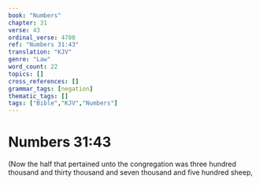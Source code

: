 ```yaml
---
book: "Numbers"
chapter: 31
verse: 43
ordinal_verse: 4708
ref: "Numbers 31:43"
translation: "KJV"
genre: "Law"
word_count: 22
topics: []
cross_references: []
grammar_tags: [negation]
thematic_tags: []
tags: ["Bible","KJV","Numbers"]
---
```


# Numbers 31:43

(Now the half that pertained unto the congregation was three hundred thousand and thirty thousand and seven thousand and five hundred sheep,
